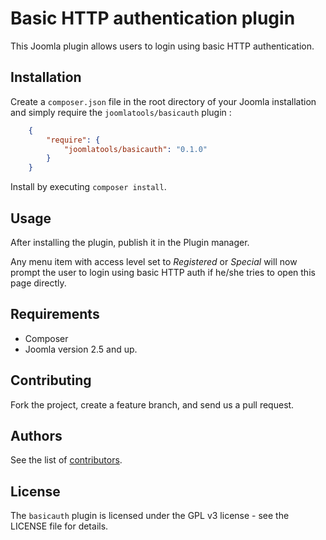 # Basic HTTP authentication plugin

This Joomla plugin allows users to login using basic HTTP authentication.

## Installation

Create a `composer.json` file in the root directory of your Joomla installation and simply require the `joomlatools/basicauth` plugin :

```json
	{    
    	"require": {
    		"joomlatools/basicauth": "0.1.0"
    	}
	}
```
	
Install by executing `composer install`. 

## Usage

After installing the plugin, publish it in the Plugin manager. 

Any menu item with access level set to _Registered_ or _Special_ will now prompt the user to login using basic HTTP auth if he/she tries to open this page directly. 

## Requirements

* Composer
* Joomla version 2.5 and up.

## Contributing

Fork the project, create a feature branch, and send us a pull request.

## Authors

See the list of [contributors](https://github.com/joomlatools/joomla-composer/contributors).

## License

The `basicauth` plugin is licensed under the GPL v3 license - see the LICENSE file for details.

